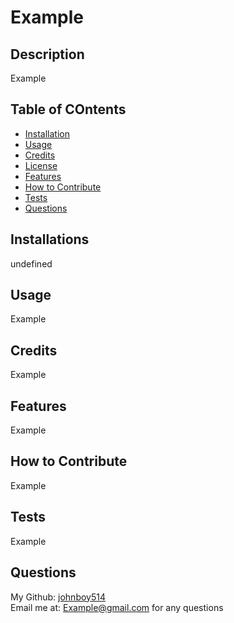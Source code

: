 

# Example


## Description

Example

## Table of COntents

- [Installation](#installation)
- [Usage](#usage)
- [Credits](#credits)
- [License](#license)
- [Features](#features)
- [How to Contribute](#how-to-contribute)
- [Tests](#tests)
- [Questions](#questions)

## Installations

undefined

## Usage

Example

## Credits

Example





## Features

Example

## How to Contribute

Example

## Tests

Example

## Questions

My Github: [johnboy514](https://github.com/johnboy514)<br>
Email me at: Example@gmail.com for any questions
